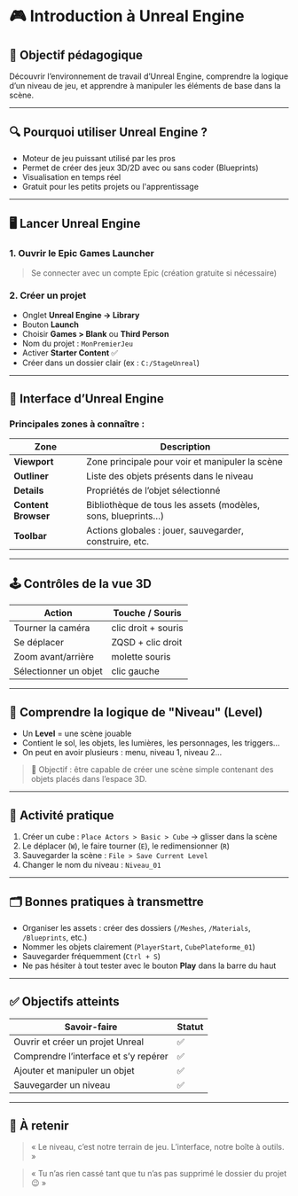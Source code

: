 # 🎮 Introduction à Unreal Engine

## 🎯 Objectif pédagogique  
Découvrir l’environnement de travail d’Unreal Engine, comprendre la logique d’un niveau de jeu, et apprendre à manipuler les éléments de base dans la scène.

---

## 🔍 Pourquoi utiliser Unreal Engine ?

- Moteur de jeu puissant utilisé par les pros
- Permet de créer des jeux 3D/2D avec ou sans coder (Blueprints)
- Visualisation en temps réel
- Gratuit pour les petits projets ou l'apprentissage

---

## 🖥️ Lancer Unreal Engine

### 1. Ouvrir le **Epic Games Launcher**
> Se connecter avec un compte Epic (création gratuite si nécessaire)

### 2. Créer un projet
- Onglet **Unreal Engine → Library**
- Bouton **Launch**
- Choisir **Games > Blank** ou **Third Person**
- Nom du projet : `MonPremierJeu`
- Activer **Starter Content** ✅
- Créer dans un dossier clair (ex : `C:/StageUnreal`)

---

## 🧭 Interface d’Unreal Engine

### Principales zones à connaître :

| Zone              | Description |
|-------------------|-------------|
| **Viewport**      | Zone principale pour voir et manipuler la scène |
| **Outliner**      | Liste des objets présents dans le niveau |
| **Details**       | Propriétés de l’objet sélectionné |
| **Content Browser** | Bibliothèque de tous les assets (modèles, sons, blueprints…) |
| **Toolbar**       | Actions globales : jouer, sauvegarder, construire, etc. |

---

## 🕹️ Contrôles de la vue 3D

| Action           | Touche / Souris       |
|------------------|------------------------|
| Tourner la caméra | clic droit + souris   |
| Se déplacer       | ZQSD + clic droit     |
| Zoom avant/arrière | molette souris       |
| Sélectionner un objet | clic gauche       |

---

## 🧱 Comprendre la logique de "Niveau" (Level)

- Un **Level** = une scène jouable
- Contient le sol, les objets, les lumières, les personnages, les triggers…
- On peut en avoir plusieurs : menu, niveau 1, niveau 2…

> 🎯 Objectif : être capable de créer une scène simple contenant des objets placés dans l’espace 3D.

---

## 🧪 Activité pratique

1. Créer un cube : `Place Actors > Basic > Cube` → glisser dans la scène
2. Le déplacer (`W`), le faire tourner (`E`), le redimensionner (`R`)
3. Sauvegarder la scène : `File > Save Current Level`
4. Changer le nom du niveau : `Niveau_01`

---

## 🗂️ Bonnes pratiques à transmettre

- Organiser les assets : créer des dossiers (`/Meshes`, `/Materials`, `/Blueprints`, etc.)
- Nommer les objets clairement (`PlayerStart`, `CubePlateforme_01`)
- Sauvegarder fréquemment (`Ctrl + S`)
- Ne pas hésiter à tout tester avec le bouton **Play** dans la barre du haut

---

## ✅ Objectifs atteints

| Savoir-faire                           | Statut |
|----------------------------------------|--------|
| Ouvrir et créer un projet Unreal       | ✅     |
| Comprendre l’interface et s’y repérer  | ✅     |
| Ajouter et manipuler un objet          | ✅     |
| Sauvegarder un niveau                  | ✅     |

---

## 💬 À retenir

> « Le niveau, c’est notre terrain de jeu. L’interface, notre boîte à outils. »

> « Tu n’as rien cassé tant que tu n’as pas supprimé le dossier du projet 😉 »

